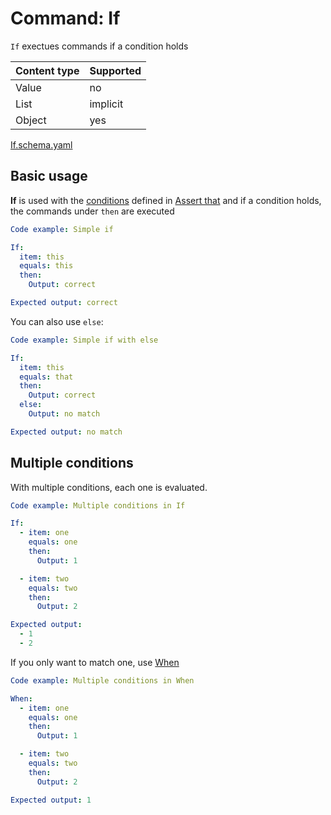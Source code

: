 # Command: If

`If` exectues commands if a condition holds

| Content type | Supported |
|--------------|-----------|
| Value        | no        |
| List         | implicit  |
| Object       | yes       |

[If.schema.yaml](schema/If.schema.yaml)

## Basic usage

**If** is used with the [conditions](../testing/Assert%20that.md#conditions) defined
in [Assert that](../testing/Assert%20that.md) and if a condition holds, the commands under `then` are executed

```yaml instacli
Code example: Simple if

If:
  item: this
  equals: this
  then:
    Output: correct

Expected output: correct
```

You can also use `else`:

```yaml instacli
Code example: Simple if with else

If:
  item: this
  equals: that
  then:
    Output: correct
  else:
    Output: no match

Expected output: no match
```

## Multiple conditions

With multiple conditions, each one is evaluated.

```yaml instacli
Code example: Multiple conditions in If

If:
  - item: one
    equals: one
    then:
      Output: 1

  - item: two
    equals: two
    then:
      Output: 2

Expected output:
  - 1
  - 2
```

If you only want to match one, use [When](When.md)

```yaml instacli
Code example: Multiple conditions in When

When:
  - item: one
    equals: one
    then:
      Output: 1

  - item: two
    equals: two
    then:
      Output: 2

Expected output: 1
```
